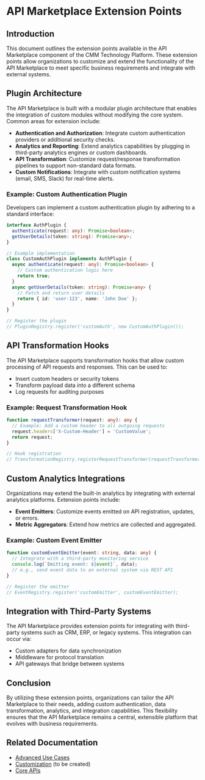 # API Marketplace Extension Points

## Introduction

This document outlines the extension points available in the API Marketplace component of the CMM Technology Platform. These extension points allow organizations to customize and extend the functionality of the API Marketplace to meet specific business requirements and integrate with external systems.

## Plugin Architecture

The API Marketplace is built with a modular plugin architecture that enables the integration of custom modules without modifying the core system. Common areas for extension include:

- **Authentication and Authorization**: Integrate custom authentication providers or additional security checks.
- **Analytics and Reporting**: Extend analytics capabilities by plugging in third-party analytics engines or custom dashboards.
- **API Transformation**: Customize request/response transformation pipelines to support non-standard data formats.
- **Custom Notifications**: Integrate with custom notification systems (email, SMS, Slack) for real-time alerts.

### Example: Custom Authentication Plugin

Developers can implement a custom authentication plugin by adhering to a standard interface:

```typescript
interface AuthPlugin {
  authenticate(request: any): Promise<boolean>;
  getUserDetails(token: string): Promise<any>;
}

// Example implementation
class CustomAuthPlugin implements AuthPlugin {
  async authenticate(request: any): Promise<boolean> {
    // Custom authentication logic here
    return true;
  }
  async getUserDetails(token: string): Promise<any> {
    // Fetch and return user details
    return { id: 'user-123', name: 'John Doe' };
  }
}

// Register the plugin
// PluginRegistry.register('customAuth', new CustomAuthPlugin());
```

## API Transformation Hooks

The API Marketplace supports transformation hooks that allow custom processing of API requests and responses. This can be used to:

- Insert custom headers or security tokens
- Transform payload data into a different schema
- Log requests for auditing purposes

### Example: Request Transformation Hook

```typescript
function requestTransformer(request: any): any {
  // Example: Add a custom header to all outgoing requests
  request.headers['X-Custom-Header'] = 'CustomValue';
  return request;
}

// Hook registration
// TransformationRegistry.registerRequestTransformer(requestTransformer);
```

## Custom Analytics Integrations

Organizations may extend the built-in analytics by integrating with external analytics platforms. Extension points include:

- **Event Emitters**: Customize events emitted on API registration, updates, or errors.
- **Metric Aggregators**: Extend how metrics are collected and aggregated.

### Example: Custom Event Emitter

```typescript
function customEventEmitter(event: string, data: any) {
  // Integrate with a third-party monitoring service
  console.log(`Emitting event: ${event}`, data);
  // e.g., send event data to an external system via REST API
}

// Register the emitter
// EventRegistry.register('customEmitter', customEventEmitter);
```

## Integration with Third-Party Systems

The API Marketplace provides extension points for integrating with third-party systems such as CRM, ERP, or legacy systems. This integration can occur via:

- Custom adapters for data synchronization
- Middleware for protocol translation
- API gateways that bridge between systems

## Conclusion

By utilizing these extension points, organizations can tailor the API Marketplace to their needs, adding custom authentication, data transformation, analytics, and integration capabilities. This flexibility ensures that the API Marketplace remains a central, extensible platform that evolves with business requirements.

## Related Documentation

- [Advanced Use Cases](./advanced-use-cases.md)
- [Customization](./customization.md) (to be created)
- [Core APIs](../02-core-functionality/core-apis.md)
